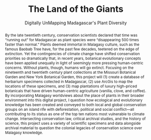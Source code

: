 ---
pid: g2022caomhanach
done: true
title: The Land of the Giants
subtitle: Digitally UnMapping Madagascar's Plant Diversity
category: Grad Fellowship Project
tags:
- environmental-humanities
cohort_year: '2022'
abstract: By the late twentieth century, conservation scientists declared that time
  was “running out” for Madagascar as plant species were “disappearing 500 times faster
  than normal.” Plants deemed immortal in Malagasy culture, such as the famous Baobab
  Tree have, for the past few decades, teetered on the edge of extinction. Yet the
  contingencies of climate change have shifted conservation priorities so dramatically
  that, in recent years, botanical evolutionary concepts have been applied unequally
  in light of seemingly more pressing human-centric concerns. Without plants, though,
  humans will go extinct. Focusing on the nineteenth and twentieth century plant collections
  at the Missouri Botanical Garden and New York Botanical Garden, this project will
  (1) create a database of herbarium specimens collected in Madagascar, (2) use ArcGis
  to map the locations of these specimens, and (3) map plantations of luxury high-priced
  botanicals that have driven human-centric agriculture (vanilla, clove, and coffee).
  By incorporating Malagasy worldviews about the place of plants in their broader
  environment into this digital project, I question how ecological and evolutionary
  knowledge has been created and conveyed to both local and global conservation groups
  on an island rife with deforestation, political and social conflict—all contributing
  to its status as one of the top ten nations most vulnerable to climate change. Intersecting
  conservation law, critical archival studies, and the history of science, this project
  uses a variety of scientific specimens and data alongside archival material to question
  the colonial legacies of conservation science over Malagasy knowledge. 
pis:
- caomhanach
link: https://niche-canada.org/2023/05/19/digitizing-death-the-botanical-collections-of-madagascar-and-the-race-to-document-life/
image: /media/projects/g2022caomhanach.jpg
original_img: https://upload.wikimedia.org/wikipedia/commons/e/e5/Avenue_of_Baobabs%2C_Madagascar_%2822558139260%29.jpg
order: '034'
layout: project
---